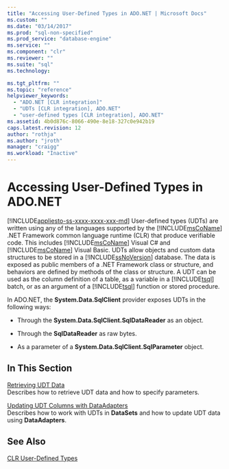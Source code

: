 ```yaml
---
title: "Accessing User-Defined Types in ADO.NET | Microsoft Docs"
ms.custom: ""
ms.date: "03/14/2017"
ms.prod: "sql-non-specified"
ms.prod_service: "database-engine"
ms.service: ""
ms.component: "clr"
ms.reviewer: ""
ms.suite: "sql"
ms.technology: 

ms.tgt_pltfrm: ""
ms.topic: "reference"
helpviewer_keywords: 
  - "ADO.NET [CLR integration]"
  - "UDTs [CLR integration], ADO.NET"
  - "user-defined types [CLR integration], ADO.NET"
ms.assetid: 4b0d876c-8066-490e-8e18-327c0e942b19
caps.latest.revision: 12
author: "rothja"
ms.author: "jroth"
manager: "craigg"
ms.workload: "Inactive"
---
```

# Accessing User-Defined Types in ADO.NET
[!INCLUDE[appliesto-ss-xxxx-xxxx-xxx-md](../../includes/appliesto-ss-xxxx-xxxx-xxx-md.md)]
  User-defined types (UDTs) are written using any of the languages supported by the [!INCLUDE[msCoName](../../includes/msconame-md.md)] .NET Framework common language runtime (CLR) that produce verifiable code. This includes [!INCLUDE[msCoName](../../includes/msconame-md.md)] Visual C# and [!INCLUDE[msCoName](../../includes/msconame-md.md)] Visual Basic. UDTs allow objects and custom data structures to be stored in a [!INCLUDE[ssNoVersion](../../includes/ssnoversion-md.md)] database. The data is exposed as public members of a .NET Framework class or structure, and behaviors are defined by methods of the class or structure. A UDT can be used as the column definition of a table, as a variable in a [!INCLUDE[tsql](../../includes/tsql-md.md)] batch, or as an argument of a [!INCLUDE[tsql](../../includes/tsql-md.md)] function or stored procedure.  
  
 In ADO.NET, the **System.Data.SqlClient** provider exposes UDTs in the following ways:  
  
-   Through the **System.Data.SqlClient.SqlDataReader** as an object.  
  
-   Through the **SqlDataReader** as raw bytes.  
  
-   As a parameter of a **System.Data.SqlClient.SqlParameter** object.  
  
## In This Section  
 [Retrieving UDT Data](../../relational-databases/clr-integration-database-objects-user-defined-types/accessing-user-defined-types-retrieving-udt-data.md)  
 Describes how to retrieve UDT data and how to specify parameters.  
  
 [Updating UDT Columns with DataAdapters](../../relational-databases/clr-integration-database-objects-user-defined-types/accessing-user-defined-types-updating-udt-columns-with-dataadapters.md)  
 Describes how to work with UDTs in **DataSets** and how to update UDT data using **DataAdapters**.  
  
## See Also  
 [CLR User-Defined Types](../../relational-databases/clr-integration-database-objects-user-defined-types/clr-user-defined-types.md)  
  
  
